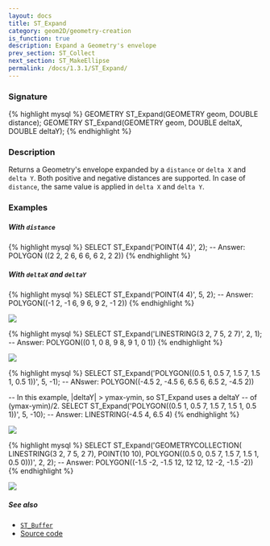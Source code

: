 ```yaml
---
layout: docs
title: ST_Expand
category: geom2D/geometry-creation
is_function: true
description: Expand a Geometry's envelope
prev_section: ST_Collect
next_section: ST_MakeEllipse
permalink: /docs/1.3.1/ST_Expand/
---
```


### Signature

{% highlight mysql %}
GEOMETRY ST_Expand(GEOMETRY geom, DOUBLE distance);
GEOMETRY ST_Expand(GEOMETRY geom, DOUBLE deltaX, DOUBLE deltaY);
{% endhighlight %}

### Description

Returns a Geometry's envelope expanded by a `distance` or `delta X` and `delta Y`.
Both positive and negative distances are supported.
In case of `distance`, the same value is applied in `delta X` and `delta Y`.

### Examples

##### With `distance`

{% highlight mysql %}
SELECT ST_Expand('POINT(4 4)', 2);
-- Answer: POLYGON ((2 2, 2 6, 6 6, 6 2, 2 2)) 
{% endhighlight %}

##### With `deltaX` and `deltaY`

{% highlight mysql %}
SELECT ST_Expand('POINT(4 4)', 5, 2);
-- Answer: POLYGON((-1 2, -1 6, 9 6, 9 2, -1 2))
{% endhighlight %}

<img class="displayed" src="../ST_Expand_1.png"/>

{% highlight mysql %}
SELECT ST_Expand('LINESTRING(3 2, 7 5, 2 7)', 2, 1);
-- Answer: POLYGON((0 1, 0 8, 9 8, 9 1, 0 1))
{% endhighlight %}

<img class="displayed" src="../ST_Expand_2.png"/>

{% highlight mysql %}
SELECT ST_Expand('POLYGON((0.5 1, 0.5 7, 1.5 7, 1.5 1, 0.5 1))',
                 5, -1);
-- ANswer: POLYGON((-4.5 2, -4.5 6, 6.5 6, 6.5 2, -4.5 2))

-- In this example, |deltaY| > ymax-ymin, so ST_Expand uses a deltaY
-- of (ymax-ymin)/2.
SELECT ST_Expand('POLYGON((0.5 1, 0.5 7, 1.5 7, 1.5 1, 0.5 1))',
                 5, -10);
-- Answer: LINESTRING(-4.5 4, 6.5 4)
{% endhighlight %}

<img class="displayed" src="../ST_Expand_3.png"/>

{% highlight mysql %}
SELECT ST_Expand('GEOMETRYCOLLECTION(
                   LINESTRING(3 2, 7 5, 2 7),
                   POINT(10 10),
                   POLYGON((0.5 0, 0.5 7, 1.5 7, 1.5 1, 0.5 0)))',
                 2, 2);
-- Answer: POLYGON((-1.5 -2, -1.5 12, 12 12, 12 -2, -1.5 -2))
{% endhighlight %}

<img class="displayed" src="../ST_Expand_4.png"/>

##### See also

* [`ST_Buffer`](../ST_Buffer)
* <a href="https://github.com/orbisgis/h2gis/blob/master/h2gis-functions/src/main/java/org/h2gis/functions/spatial/create/ST_Expand.java" target="_blank">Source code</a>
